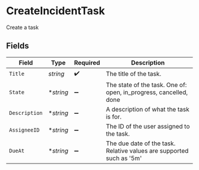 # CreateIncidentTask

Create a task


## Fields

| Field                                                                | Type                                                                 | Required                                                             | Description                                                          |
| -------------------------------------------------------------------- | -------------------------------------------------------------------- | -------------------------------------------------------------------- | -------------------------------------------------------------------- |
| `Title`                                                              | *string*                                                             | :heavy_check_mark:                                                   | The title of the task.                                               |
| `State`                                                              | **string*                                                            | :heavy_minus_sign:                                                   | The state of the task. One of: open, in_progress, cancelled, done    |
| `Description`                                                        | **string*                                                            | :heavy_minus_sign:                                                   | A description of what the task is for.                               |
| `AssigneeID`                                                         | **string*                                                            | :heavy_minus_sign:                                                   | The ID of the user assigned to the task.                             |
| `DueAt`                                                              | **string*                                                            | :heavy_minus_sign:                                                   | The due date of the task. Relative values are supported such as '5m' |